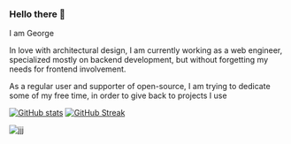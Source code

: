 ### Hello there 👋
I am George 

In love with architectural design, I am currently working as a web engineer, specialized mostly on backend development, but without forgetting my needs for frontend involvement.

As a regular user and supporter of open-source, I am trying to dedicate some of my free time, in order to give back to projects I use


[![GitHub stats](https://github-readme-stats.vercel.app/api?username=geosot&show_icons=true)](https://github.com/GeoSot)
[![GitHub Streak](https://streak-stats.demolab.com/?user=geosot&currStreakLabel=000&ring=2f80ed&fire=2f80ed)](https://github.com/GeoSot)

[![jjj](https://img.shields.io/badge/LinkedIn-0077B5?style=for-the-badge&logo=linkedin&logoColor=white)](https://www.linkedin.com/in/george-sotiropoulos/)
